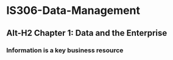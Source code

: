 # IS306-Data-Management

Alt-H2 Chapter 1: Data and the Enterprise
-----------------------------------------

### Information is a key business resource
